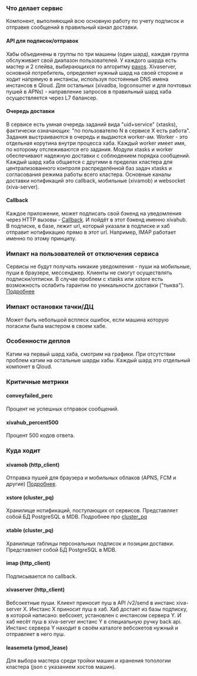 ### Что делает сервис
Компонент, выполняющий всю основную работу по учету подписок и отправке сообщений в правильный канал доставки.
#### API для подписок/отправок
Хабы объединены в группы по три машины (один шард), каждая группа обслуживает свой диапазон пользователей. У каждого шарда есть мастер и 2 слейва, выбирающихся по алгоритму [paxos](https://wiki.yandex-team.ru/nordsturm/modpaxos/).
Xivaserver, основной потребитель, определяет нужный шард на своей стороне и ходит напрямую в инстансы, используя постоянные DNS имена инстансов в Qloud. 
Для остальных (xivadba, logconsumer и для почтовых пушей в APNs) - направление запросов в правильный шард хаба осуществляется через L7 балансер. 

#### Очередь доставки
В сервисе есть умная очередь заданий вида "uid+service" (xtasks), фактически означающих: "по пользователю N в сервисе X есть работа". Задания выстраиваются в очередь и выдаются worker-ам. Worker - это отдельная корутина внутри процесса хаба. Каждый worker имеет имя, по которому отслеживаются его задания. Модули xtasks и worker обеспечивают надежную доставки с соблюдением порядка сообщений. Каждый шард хаба общается с другими в пределах кластера для централизованного контроля распределённой баз задач xtasks и согласования режима работы всего кластера. Основные каналы доставки нотификаций это callback, мобильные (xivamob) и websocket (xiva-server).

#### Callback
Каждое приложение, может подписать свой бэкенд на уведомления через HTTP вызовы - [Callback](https://console.push.yandex-team.ru/#api-reference-subscribe-url).
И пойдёт в этот бэкенд именно xivahub. В подписке, в базе, лежит url, который указали в подписке и хаб отправит нотификацию прямо в этот url. Например, IMAP работает именно по этому принципу.

### Импакт на пользователей от отключения сервиса
Сервисы не будут получать никакие уведомления - пуши на мобильные, пуши в браузере, мессенджер. Клиенты не смогут осуществлять подписки/отписки. В случае проблем с xtasks или xstore есть возможность ослабить гарантии по уникальности доставки ("тыква"). [Подробнее](https://wiki.yandex-team.ru/rtec/oncall/xiva/#vkljuchittykvunaxstoreprimassovyxoshibkaxlibonavremjarabotnabazax)

### Импакт остановки тачки/ДЦ
Может быть небольшой всплеск ошибок, если машина которую погасили была мастером в своем хабе.

### Особенности деплоя
Катим на первый шард хаба, смотрим на графики. При отсутствии проблем катим на остальные шарды хабы. Каждый шард это отдельный компонет в Qloud. 

### Критичные метрики
#### conveyfailed_perc
Процент не успешных отправок сообщений.

#### xivahub_percent500
Процент 500 кодов ответа.

### Куда ходит
#### xivamob (http_client)
Отправка пушей для браузера и мобильных облаков (APNS, FCM и другие) [Подробнее](https://a.yandex-team.ru/arc/trunk/arcadia/mail/sre/doc/xivamob.md).
#### xstore (cluster_pq)
Хранилище нотификаций, поступающих от сервисов. Представляет собой БД PostgreSQL в MDB. Подробнее про [cluster_pq](https://wiki.yandex-team.ru/yxiva/spec/hub/pgclient/) 
#### xtable (cluster_pq)
Хранилище таблицы персональных подписок и позиции доставки. Представляет собой БД PostgreSQL в MDB.
#### imap (http_client)
Подписывается по callback.
#### xivaserver (http_client)
Вебсокетные пуши. Клиент приносит пуш в API /v2/send в инстанс xiva-server X. Инстанс X приносит пуш в хаб. Хаб достает из базы подписку, в которой написано: вебсокет, установлен с инстансом сервера Y. И хаб несёт пуш в xiva-server инстанс Y в специальную ручку back api. Инстанс сервера Y находит в своём каталоге вебсокетов нужный и отправляет в него пуш.
#### leasemeta (ymod_lease)
Для выбора мастера среди тройки машин и хранения топологии кластера (json с указанием хостов машин).
